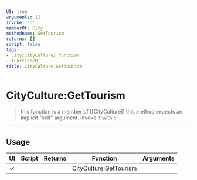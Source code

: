 ```yaml
---
UI: true
arguments: []
invoke: ':'
memberOf: City
methodname: GetTourism
returns: []
script: false
tags:
- City/CityCulture/_function
- function/UI
title: CityCulture.GetTourism
---
```

# CityCulture:GetTourism
> this function is a member of [[CityCulture]]
> this method expects an implicit "self" argument. invoke it with `:`
-----
## Usage
|  UI | Script | Returns | Function | Arguments |
|:---:|:------:|-------:|:--------:|:---------|
|✓| ||CityCulture:GetTourism||

